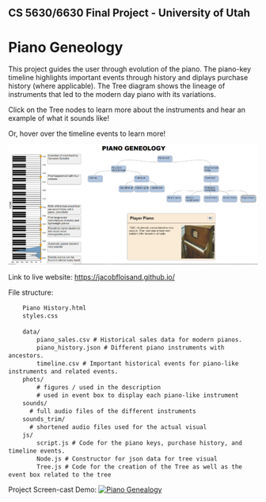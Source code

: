 ## CS 5630/6630 Final Project - University of Utah

# Piano Geneology

This project guides the user through evolution of the piano. The piano-key timeline highlights important events through history and diplays purchase history (where applicable). The Tree diagram shows the lineage of instruments that led to the modern day piano with its variations.

Click on the Tree nodes to learn more about the instruments and hear an example of what it sounds like!

Or, hover over the timeline events to learn more!

![piano_viz](photos/piano_viz.PNG)

Link to live website: https://jacobfloisand.github.io/

File structure:

        Piano History.html
        styles.css
        
        data/
        	piano_sales.csv # Historical sales data for modern pianos.
        	piano_history.json # Different piano instruments with ancestors.
        	timeline.csv # Important historical events for piano-like instruments and related events.
        phots/
        	# figures / used in the description
        	# used in event box to display each piano-like instrument
        sounds/
          # full audio files of the different instruments
        sounds_trim/
          # shortened audio files used for the actual visual
        js/
            script.js # Code for the piano keys, purchase history, and timeline events.
            Node.js # Constructor for json data for tree visual
            Tree.js # Code for the creation of the Tree as well as the event box related to the tree

Project Screen-cast Demo:
[![Piano Genealogy](http://img.youtube.com/vi/SQPISsX6Meo/0.jpg)](https://www.youtube.com/watch?v=SQPISsX6Meo "Piano Genealogy")
